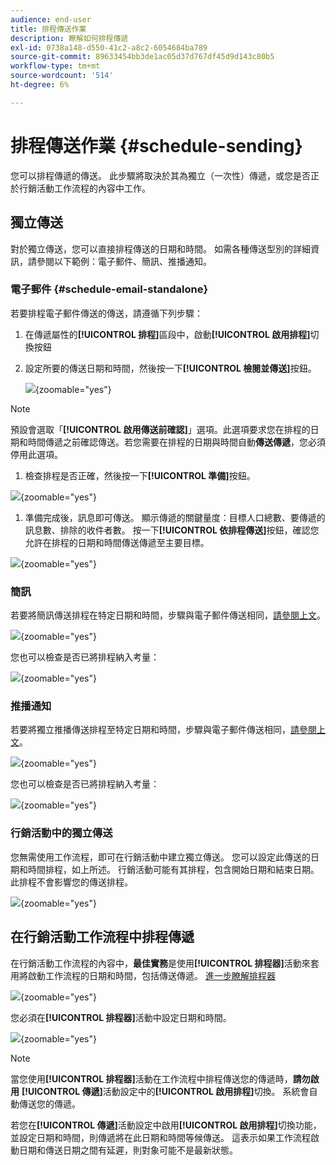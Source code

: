 ```yaml
---
audience: end-user
title: 排程傳送作業
description: 瞭解如何排程傳遞
exl-id: 0738a148-d550-41c2-a8c2-6054684ba789
source-git-commit: 89633454bb3de1ac05d37d767df45d9d143c80b5
workflow-type: tm+mt
source-wordcount: '514'
ht-degree: 6%

---
```


# 排程傳送作業 {#schedule-sending}

您可以排程傳遞的傳送。 此步驟將取決於其為獨立（一次性）傳遞，或您是否正於行銷活動工作流程的內容中工作。

## 獨立傳送

對於獨立傳送，您可以直接排程傳送的日期和時間。
如需各種傳送型別的詳細資訊，請參閱以下範例：電子郵件、簡訊、推播通知。

### 電子郵件 {#schedule-email-standalone}

若要排程電子郵件傳送的傳送，請遵循下列步驟：

1. 在傳遞屬性的&#x200B;**[!UICONTROL 排程]**&#x200B;區段中，啟動&#x200B;**[!UICONTROL 啟用排程]**&#x200B;切換按鈕

1. 設定所要的傳送日期和時間，然後按一下&#x200B;**[!UICONTROL 檢閱並傳送]**&#x200B;按鈕。

   ![](assets/schedule-email-standalone.png){zoomable="yes"}

>[!NOTE]
>
>預設會選取「**[!UICONTROL 啟用傳送前確認]**」選項。此選項要求您在排程的日期和時間傳遞之前確認傳送。若您需要在排程的日期與時間自動&#x200B;**傳送傳遞**，您必須停用此選項。
>

1. 檢查排程是否正確，然後按一下&#x200B;**[!UICONTROL 準備]**&#x200B;按鈕。

![](assets/schedule-email-standalone-prepare.png){zoomable="yes"}

1. 準備完成後，訊息即可傳送。 顯示傳遞的關鍵量度：目標人口總數、要傳遞的訊息數、排除的收件者數。 按一下&#x200B;**[!UICONTROL 依排程傳送]**&#x200B;按鈕，確認您允許在排程的日期和時間傳送傳遞至主要目標。

![](assets/schedule-email-standalone-send.png){zoomable="yes"}


### 簡訊

若要將簡訊傳送排程在特定日期和時間，步驟與電子郵件傳送相同，[請參閱上文](#schedule-email-standalone)。

![](assets/schedule-sms-standalone.png){zoomable="yes"}

您也可以檢查是否已將排程納入考量：

![](assets/schedule-sms-standalone-prepare.png){zoomable="yes"}

### 推播通知

若要將獨立推播傳送排程至特定日期和時間，步驟與電子郵件傳送相同，[請參閱上文](#schedule-email-standalone)。

![](assets/schedule-push-standalone.png){zoomable="yes"}

您也可以檢查是否已將排程納入考量：

![](assets/schedule-push-standalone-prepare.png){zoomable="yes"}

### 行銷活動中的獨立傳送

您無需使用工作流程，即可在行銷活動中建立獨立傳送。 您可以設定此傳送的日期和時間排程，如上所述。
行銷活動可能有其排程，包含開始日期和結束日期。 此排程不會影響您的傳送排程。

![](assets/schedule-delivery-standalone.png){zoomable="yes"}

## 在行銷活動工作流程中排程傳遞

在行銷活動工作流程的內容中，**最佳實務**&#x200B;是使用&#x200B;**[!UICONTROL 排程器]**&#x200B;活動來套用將啟動工作流程的日期和時間，包括傳送傳遞。 [進一步瞭解排程器](../workflows/activities/scheduler.md)

![](assets/schedule-workflow.png){zoomable="yes"}


您必須在&#x200B;**[!UICONTROL 排程器]**&#x200B;活動中設定日期和時間。

![](assets/schedule-workflow-scheduler.png){zoomable="yes"}


>[!NOTE]
>
>當您使用&#x200B;**[!UICONTROL 排程器]**&#x200B;活動在工作流程中排程傳送您的傳遞時，**請勿啟用** **[!UICONTROL 傳遞]**&#x200B;活動設定中的&#x200B;**[!UICONTROL 啟用排程]**&#x200B;切換。 系統會自動傳送您的傳遞。
>

若您在&#x200B;**[!UICONTROL 傳遞]**&#x200B;活動設定中啟用&#x200B;**[!UICONTROL 啟用排程]**&#x200B;切換功能，並設定日期和時間，則傳遞將在此日期和時間等候傳送。 這表示如果工作流程啟動日期和傳送日期之間有延遲，則對象可能不是最新狀態。
